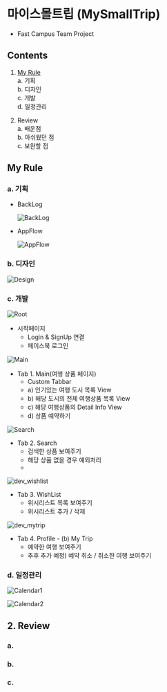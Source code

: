 # 마이스몰트립 (MySmallTrip)
- Fast Campus Team Project

## Contents
1. [My Rule](my-rule)   
    a. 기획  
    b. 디자인   
    c. 개발  
    d. 일정관리  

2. Review  
    a. 배운점  
    b. 아쉬웠던 점  
    c. 보완할 점  

## My Rule
### a. 기획
- BackLog

    ![BackLog](https://github.com/OhTeam/My_Small_Trip/blob/SE/Screenshot/SE/backlog.png)

- AppFlow

    ![AppFlow](https://github.com/OhTeam/My_Small_Trip/blob/SE/Screenshot/SE/app%20flow.png)


### b. 디자인
![Design](https://github.com/OhTeam/My_Small_Trip/blob/SE/Screenshot/SE/sketch%20design.png)


### c. 개발
![Root](https://github.com/OhTeam/My_Small_Trip/blob/SE/Screenshot/SE/dev/dev_root.png)

- 시작페이지
    + Login & SignUp 연결
    + 페이스북 로그인

![Main](https://github.com/OhTeam/My_Small_Trip/blob/SE/Screenshot/SE/dev/dev_main.png)

- Tab 1. Main(여행 상품 페이지)
    + Custom Tabbar
    + a) 인기있는 여행 도시 목록 View
    + b) 해당 도시의 전체 여행상품 목록 View
    + c) 해당 여행상품의 Detail Info View
    + d) 상품 예약하기

![Search](https://github.com/OhTeam/My_Small_Trip/blob/SE/Screenshot/SE/dev/dev_search.png)

- Tab 2. Search
    + 검색한 상품 보여주기
    + 해당 상품 없을 경우 예외처리
    + 
![dev_wishlist](https://github.com/OhTeam/My_Small_Trip/blob/SE/Screenshot/SE/dev/dev_wishlist.png)

- Tab 3. WishList
    + 위시리스트 목록 보여주기
    + 위시리스트 추가 / 삭제

![dev_mytrip](https://github.com/OhTeam/My_Small_Trip/blob/SE/Screenshot/SE/dev/dev_mytrip.png)

- Tab 4. Profile - (b) My Trip
    + 예약한 여행 보여주기
    + 추후 추가 예정) 예약 취소 / 취소한 여행 보여주기


### d. 일정관리
![Calendar1](https://github.com/OhTeam/My_Small_Trip/blob/SE/Screenshot/SE/calendar1.png)

![Calendar2](https://github.com/OhTeam/My_Small_Trip/blob/SE/Screenshot/SE/calendar2.png)


## 2. Review
### a.
### b.
### c.
